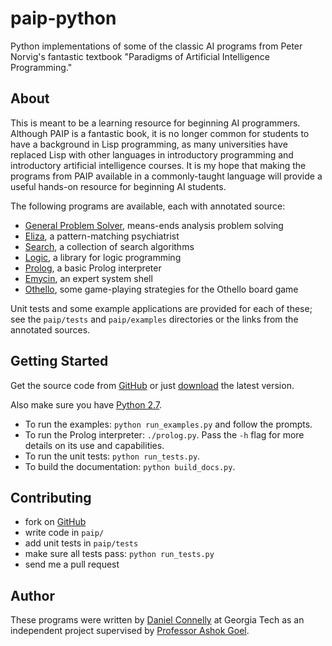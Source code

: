 paip-python
===========

Python implementations of some of the classic AI programs from Peter Norvig's
fantastic textbook "Paradigms of Artificial Intelligence Programming."

About
-----

This is meant to be a learning resource for beginning AI programmers.  Although
PAIP is a fantastic book, it is no longer common for students to have a
background in Lisp programming, as many universities have replaced Lisp with
other languages in introductory programming and introductory artificial
intelligence courses.  It is my hope that making the programs from PAIP
available in a commonly-taught language will provide a useful hands-on resource
for beginning AI students.

The following programs are available, each with annotated source:

- [General Problem Solver][GPS], means-ends analysis problem solving
- [Eliza][], a pattern-matching psychiatrist
- [Search][], a collection of search algorithms
- [Logic][], a library for logic programming
- [Prolog][], a basic Prolog interpreter
- [Emycin][], an expert system shell
- [Othello][], some game-playing strategies for the Othello board game

Unit tests and some example applications are provided for each of these; see the
`paip/tests` and `paip/examples` directories or the links from the annotated
sources.

[GPS]: http://dhconnelly.github.io/paip-python/docs/paip/gps.html
[Eliza]: http://dhconnelly.github.io/paip-python/docs/paip/eliza.html
[Search]: http://dhconnelly.github.io/paip-python/docs/paip/search.html
[Logic]: http://dhconnelly.github.io/paip-python/docs/paip/logic.html
[Prolog]: http://dhconnelly.github.io/paip-python/docs/prolog.html
[Emycin]: http://dhconnelly.github.io/paip-python/docs/paip/emycin.html
[Othello]: http://dhconnelly.github.io/paip-python/docs/paip/othello.html

Getting Started
---------------

Get the source code from [GitHub](https://github.com/dhconnelly/paip-python) or
just [download](https://github.com/dhconnelly/paip-python/zipball/master) the
latest version.

Also make sure you have [Python 2.7](http://python.org/download/releases).

- To run the examples: `python run_examples.py` and follow the prompts.
- To run the Prolog interpreter: `./prolog.py`.  Pass the `-h` flag for more
  details on its use and capabilities.
- To run the unit tests: `python run_tests.py`.
- To build the documentation: `python build_docs.py`.

Contributing
------------

- fork on [GitHub](https://github.com/dhconnelly/paip-python)
- write code in `paip/`
- add unit tests in `paip/tests`
- make sure all tests pass: `python run_tests.py`
- send me a pull request

Author
------

These programs were written by [Daniel Connelly](http://dhconnelly.com) at
Georgia Tech as an independent project supervised by [Professor Ashok
Goel](http://home.cc.gatech.edu/dil/3).
